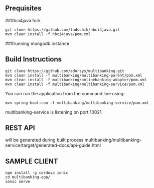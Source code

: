 ## Prequisites

###bci4java fork 
 ```
 git clone https://github.com/tadschik/hbci4java.git
 mvn clean install -f hbci4java/pom.xml
 ```
###running mongodb instance

## Build Instructions

 ```
 git clone https://github.com/adorsys/multibanking.git
 mvn clean install -f multibanking/multibanking-parent/pom.xml
 mvn clean install -f multibanking/onlinebanking-adapter/pom.xml
 mvn clean install -f multibanking/multibanking-service/pom.xml
 ```


 You can run the application from the command line using:
```
mvn spring-boot:run -f multibanking/multibanking-service/pom.xml
```

multibanking-service is listening on port 10021

## REST API

will be generated during built process
multibanking/multibanking-service/target/generated-docs/api-guide.html

## SAMPLE CLIENT

 ```
 npm install -g cordova ionic
 cd multibanking-app/
 ionic serve
 ```
